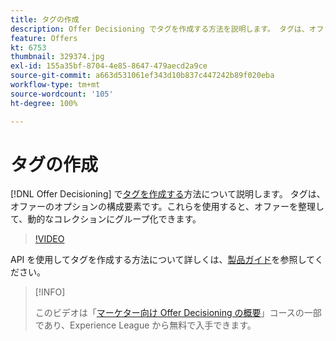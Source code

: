 ```yaml
---
title: タグの作成
description: Offer Decisioning でタグを作成する方法を説明します。 タグは、オファーのオプションの構成要素です。
feature: Offers
kt: 6753
thumbnail: 329374.jpg
exl-id: 155a35bf-8704-4e85-8647-479aecd2a9ce
source-git-commit: a663d531061ef343d10b837c447242b89f020eba
workflow-type: tm+mt
source-wordcount: '105'
ht-degree: 100%

---
```


# タグの作成

[!DNL Offer Decisioning] で[タグを作成する](https://experienceleague.adobe.com/docs/journey-optimizer/using/offer-decisioniong/create-components/creating-tags.html?lang=ja)方法について説明します。 タグは、オファーのオプションの構成要素です。これらを使用すると、オファーを整理して、動的なコレクションにグループ化できます。

>[!VIDEO](https://video.tv.adobe.com/v/329374?quality=12&learn=on)

API を使用してタグを作成する方法について詳しくは、[製品ガイド](https://experienceleague.adobe.com/docs/journey-optimizer/using/offer-decisioniong/api-reference/offers-api/tags/create.html?lang=ja)を参照してください。

>[!INFO]
>
> このビデオは「[マーケター向け Offer Decisioning の概要](https://experienceleague.adobe.com/?recommended=ExperiencePlatform-U-1-2020.1.offerdecisioning?lang=ja)」コースの一部であり、Experience League から無料で入手できます。

